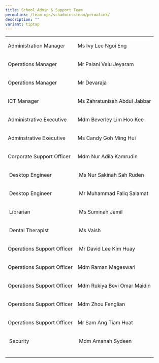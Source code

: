 ```yaml
---
title: School Admin & Support Team
permalink: /team-ups/schadminssteam/permalink/
description: ""
variant: tiptap
---
```

<table><tbody><tr><td rowspan="1" colspan="1"><p>Administration Manager</p></td><td rowspan="1" colspan="1"><p>Ms Ivy Lee Ngoi Eng</p></td></tr><tr><td rowspan="1" colspan="1"><p>Operations Manager</p></td><td rowspan="1" colspan="1"><p>Mr Palani Velu Jeyaram</p></td></tr><tr><td rowspan="1" colspan="1"><p>Operations Manager</p></td><td rowspan="1" colspan="1"><p>Mr Devaraja</p></td></tr><tr><td rowspan="1" colspan="1"><p>ICT Manager</p></td><td rowspan="1" colspan="1"><p>Ms Zahratunisah Abdul Jabbar</p></td></tr><tr><td rowspan="1" colspan="1"><p>Administrative Executive</p></td><td rowspan="1" colspan="1"><p>Mdm Beverley Lim Hoo Kee</p></td></tr><tr><td rowspan="1" colspan="1"><p>Adminstrative Executive</p></td><td rowspan="1" colspan="1"><p>Ms Candy Goh Ming Hui</p></td></tr><tr><td rowspan="1" colspan="1"><p>Corporate Support Officer</p></td><td rowspan="1" colspan="1"><p>Mdm Nur Adila Kamrudin</p></td></tr><tr><td rowspan="1" colspan="1"><p>&nbsp;Desktop Engineer</p></td><td rowspan="1" colspan="1"><p>&nbsp;Ms Nur Sakinah Sah Ruden</p></td></tr><tr><td rowspan="1" colspan="1"><p>&nbsp;Desktop Engineer</p></td><td rowspan="1" colspan="1"><p>&nbsp;Mr Muhammad Faliq Salamat</p></td></tr><tr><td rowspan="1" colspan="1"><p>&nbsp;Librarian</p></td><td rowspan="1" colspan="1"><p>&nbsp;Ms Suminah Jamil</p></td></tr><tr><td rowspan="1" colspan="1"><p>&nbsp;Dental Therapist</p></td><td rowspan="1" colspan="1"><p>&nbsp;Ms Vaish</p></td></tr><tr><td rowspan="1" colspan="1"><p>Operations Support Officer</p></td><td rowspan="1" colspan="1"><p>&nbsp;Mr David Lee Kim Huay</p></td></tr><tr><td rowspan="1" colspan="1"><p>Operations Support Officer</p></td><td rowspan="1" colspan="1"><p>Mdm Raman Mageswari</p></td></tr><tr><td rowspan="1" colspan="1"><p>Operations Support Officer</p></td><td rowspan="1" colspan="1"><p>Mdm Rukiya Bevi Omar Maidin</p></td></tr><tr><td rowspan="1" colspan="1"><p>Operations Support Officer</p></td><td rowspan="1" colspan="1"><p>Mdm Zhou Fenglian</p></td></tr><tr><td rowspan="1" colspan="1"><p>Operations Support Officer</p></td><td rowspan="1" colspan="1"><p>Mr Sam Ang Tiam Huat</p></td></tr><tr><td rowspan="1" colspan="1"><p>&nbsp;Security</p></td><td rowspan="1" colspan="1"><p>&nbsp;Mdm Amanah Sydeen</p></td></tr><tr><td rowspan="1" colspan="1"><p></p></td><td rowspan="1" colspan="1"><p></p></td></tr></tbody></table><h3></h3><p></p>
